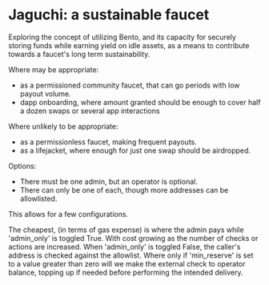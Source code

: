 # Jaguchi: a sustainable faucet
Exploring the concept of utilizing Bento, and its capacity for securely storing funds while earning yield on idle assets, as a means to contribute towards a faucet's long term sustainability.

Where may be appropriate: 
  - as a permissioned community faucet, that can go periods with low payout volume.
  - dapp onboarding, where amount granted should be enough to cover half a dozen swaps or several app interactions

Where unlikely to be appropriate:
 -  as a permissionless faucet, making frequent payouts.
 -  as a lifejacket, where enough for just one swap should be airdropped. 

Options:
- There must be one admin, but an operator is optional.
- There can only be one of each, though more addresses can be allowlisted.

This allows for a few configurations.

The cheapest, (in terms of gas expense) is where the admin pays while 'admin_only' is toggled True. With cost growing as the number of checks or actions are increased.
When 'admin_only' is toggled False, the caller's address is checked against the allowlist. 
Where only if 'min_reserve' is set to a value greater than zero will we make the external check to operator balance, topping up if needed before performing the intended delivery.

